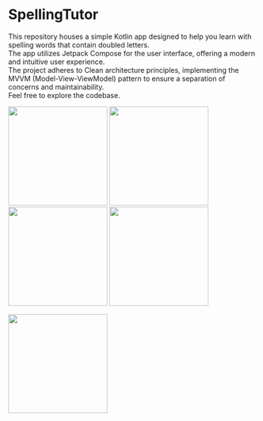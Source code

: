 # SpellingTutor
This repository houses a simple Kotlin app designed to help you learn with spelling words that contain doubled letters.  
The app utilizes Jetpack Compose for the user interface, offering a modern and intuitive user experience.  
The project adheres to Clean architecture principles, implementing the MVVM (Model-View-ViewModel) pattern to ensure a separation of concerns and maintainability.  
Feel free to explore the codebase.

<p float="left">
 <img class="img" width="200" src="https://github.com/konovus/SpellingTutor/assets/58211703/bb9cc3b6-9252-40fc-88a9-673610b6da93.jpg" />
 <img class="img" width="200" src="https://github.com/konovus/SpellingTutor/assets/58211703/55412e0e-be8c-4a77-b2a8-05894982fa93.jpg" />
 <img class="img" width="200" src="https://github.com/konovus/SpellingTutor/assets/58211703/591334e2-e5ff-4468-b40a-565926f83946.jpg" />
 <img class="img" width="200" src="https://github.com/konovus/SpellingTutor/assets/58211703/1a2c7a58-ee71-4cc5-ab92-8f94cf1815b8.jpg" /> 
</p>
<p float="left">
 <img class="img" width="200" src="https://github.com/konovus/SpellingTutor/assets/58211703/45f32bb2-41c4-43cf-bbdc-88fd941e6ef0.jpg" />
</p>
